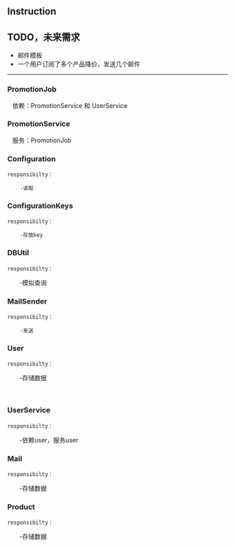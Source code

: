 ## Instruction

## TODO，未来需求

+ 邮件模板
+ 一个用户订阅了多个产品降价，发送几个邮件


-----

### PromotionJob

    依赖：PromotionService 和 UserService
   
### PromotionService

    服务：PromotionJob 


### Configuration

    responsibilty：
   
        -读取


### ConfigurationKeys

    responsibilty：
   
        -存放key


### DBUtil

    responsibilty：
   
        -模拟查询

### MailSender

    responsibilty：
   
        -发送


### User

    responsibilty：
   
        -存储数据
        
        
### UserService

    responsibilty：
   
        -依赖user，服务user

### Mail

    responsibilty：
  
        -存储数据

### Product

    responsibilty：
  
        -存储数据

